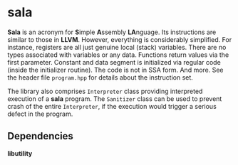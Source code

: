 # **sala**

**Sala** is an acronym for **S**imple **A**ssembly **LA**nguage. Its
instructions are similar to those in **LLVM**. However, everything
is considerably simplified. For instance, registers are all just
genuine local (stack) variables. There are no types associated with
variables or any data. Functions return values via the first parameter.
Constant and data segment is initialized via regular code (inside the
initializer routine). The code is not in SSA form. And more. See the
header file `program.hpp` for details about the instruction set.

The library also comprises `Interpreter` class providing interpreted
execution of a **sala** program. The `Sanitizer` class can be used to
prevent crash of the entire `Interpreter`, if the execution would trigger
a serious defect in the program.

## **Dependencies**

**libutility**
